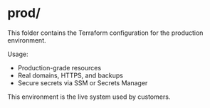 # prod/

This folder contains the Terraform configuration for the production environment.

Usage:
- Production-grade resources
- Real domains, HTTPS, and backups
- Secure secrets via SSM or Secrets Manager

This environment is the live system used by customers.
